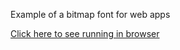 Example of a bitmap font for web apps

[Click here to see running in browser](https://csusbdt.github.io/bitmap_font/index.html)
